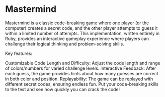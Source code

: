 # Mastermind

Mastermind is a classic code-breaking game where one player (or the computer) creates a secret code, and the other player attempts to guess it within a limited number of attempts. This implementation, written entirely in Ruby, provides an interactive gameplay experience where players can challenge their logical thinking and problem-solving skills.

Key features:

Customizable Code Length and Difficulty: Adjust the code length and range of colors/numbers for varied challenge levels.
Interactive Feedback: After each guess, the game provides hints about how many guesses are correct in both color and position.
Replayability: The game can be replayed with different secret codes, ensuring endless fun.
Put your code-breaking skills to the test and see how quickly you can crack the code!